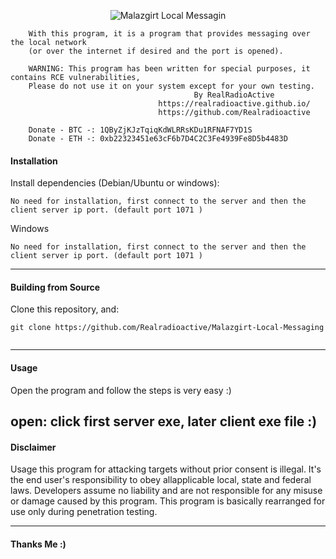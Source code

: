 
<p align="center">
    <img alt="Malazgirt Local Messagin" src=""/>


 

        With this program, it is a program that provides messaging over the local network 
		(or over the internet if desired and the port is opened).

		WARNING: This program has been written for special purposes, it contains RCE vulnerabilities,
		Please do not use it on your system except for your own testing. 
                                             By RealRadioActive           
                                     https://realradioactive.github.io/ 
                                     https://github.com/Realradioactive
		
		Donate - BTC -: 1QByZjKJzTqiqKdWLRRsKDu1RFNAF7YD1S 
		Donate - ETH -: 0xb22323451e63cF6b7D4C2C3Fe4939Fe8D5b4483D 									 
</p>



#### Installation

Install dependencies (Debian/Ubuntu or windows):
```
No need for installation, first connect to the server and then the client server ip port. (default port 1071 )
```
Windows
```
No need for installation, first connect to the server and then the client server ip port. (default port 1071 )
```

---

#### Building from Source

Clone this repository, and:
```
git clone https://github.com/Realradioactive/Malazgirt-Local-Messaging


```

---

#### Usage



Open the program and follow the steps is very easy :)

open:
click first server exe, later client exe file :)
---

#### Disclaimer

Usage this program for attacking targets without prior consent is illegal. It's the end user's responsibility to obey allapplicable local, state and federal laws. Developers assume no liability and are not responsible for any misuse or damage caused by this program.
This program is basically rearranged for use only during penetration testing.

---

#### Thanks Me :)



